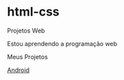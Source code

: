 # html-css
 Projetos Web

 Estou aprendendo a programação web 

 Meus Projetos 

 <a href="https://brunomartins95.github.io/html-css/Android/android.html"> Android </a>
